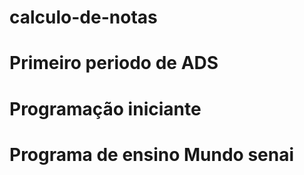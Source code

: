 # calculo-de-notas
# Primeiro periodo de ADS
# Programação iniciante
# Programa de ensino Mundo senai
